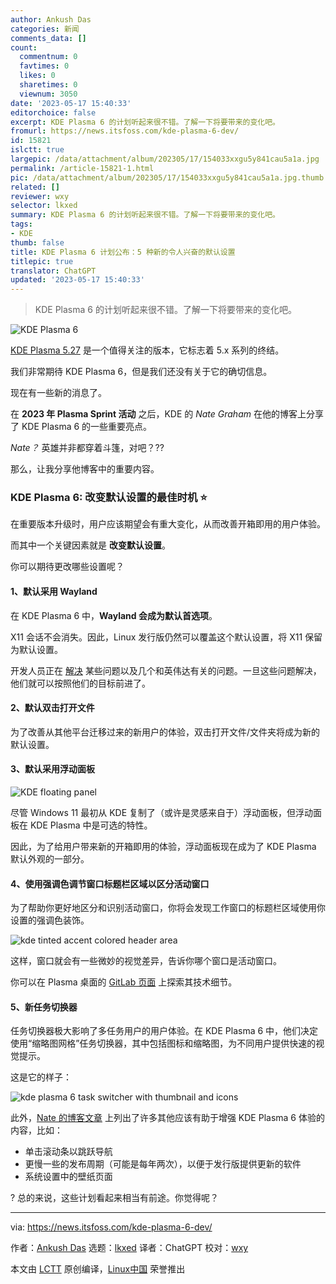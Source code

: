 ```yaml
---
author: Ankush Das
categories: 新闻
comments_data: []
count:
  commentnum: 0
  favtimes: 0
  likes: 0
  sharetimes: 0
  viewnum: 3050
date: '2023-05-17 15:40:33'
editorchoice: false
excerpt: KDE Plasma 6 的计划听起来很不错。了解一下将要带来的变化吧。
fromurl: https://news.itsfoss.com/kde-plasma-6-dev/
id: 15821
islctt: true
largepic: /data/attachment/album/202305/17/154033xxgu5y841cau5a1a.jpg
permalink: /article-15821-1.html
pic: /data/attachment/album/202305/17/154033xxgu5y841cau5a1a.jpg.thumb.jpg
related: []
reviewer: wxy
selector: lkxed
summary: KDE Plasma 6 的计划听起来很不错。了解一下将要带来的变化吧。
tags:
- KDE
thumb: false
title: KDE Plasma 6 计划公布：5 种新的令人兴奋的默认设置
titlepic: true
translator: ChatGPT
updated: '2023-05-17 15:40:33'
---
```



> 
> KDE Plasma 6 的计划听起来很不错。了解一下将要带来的变化吧。
> 
> 
> 


![KDE Plasma 6](/data/attachment/album/202305/17/154033xxgu5y841cau5a1a.jpg)


[KDE Plasma 5.27](https://news.itsfoss.com/kde-plasma-5-27-release/) 是一个值得关注的版本，它标志着 5.x 系列的终结。


我们非常期待 KDE Plasma 6，但是我们还没有关于它的确切信息。


现在有一些新的消息了。


在 **2023 年 Plasma Sprint 活动** 之后，KDE 的 *Nate Graham* 在他的博客上分享了 KDE Plasma 6 的一些重要亮点。


*Nate？* 英雄并非都穿着斗篷，对吧？??


那么，让我分享他博客中的重要内容。


### KDE Plasma 6: 改变默认设置的最佳时机 ⭐


在重要版本升级时，用户应该期望会有重大变化，从而改善开箱即用的用户体验。


而其中一个关键因素就是 **改变默认设置**。


你可以期待更改哪些设置呢？


#### 1、默认采用 Wayland


在 KDE Plasma 6 中，**Wayland 会成为默认首选项**。


X11 会话不会消失。因此，Linux 发行版仍然可以覆盖这个默认设置，将 X11 保留为默认设置。


开发人员正在 [解决](https://invent.kde.org/plasma/plasma-workspace/-/merge_requests/2188?ref=news.itsfoss.com#note_676355) 某些问题以及几个和英伟达有关的问题。一旦这些问题解决，他们就可以按照他们的目标前进了。


#### 2、默认双击打开文件


为了改善从其他平台迁移过来的新用户的体验，双击打开文件/文件夹将成为新的默认设置。


#### 3、默认采用浮动面板


![KDE floating panel](/data/attachment/album/202305/17/154033p3n129t21fwwzct1.jpg)


尽管 Windows 11 最初从 KDE 复制了（或许是灵感来自于）浮动面板，但浮动面板在 KDE Plasma 中是可选的特性。


因此，为了给用户带来新的开箱即用的体验，浮动面板现在成为了 KDE Plasma 默认外观的一部分。


#### 4、使用强调色调节窗口标题栏区域以区分活动窗口


为了帮助你更好地区分和识别活动窗口，你将会发现工作窗口的标题栏区域使用你设置的强调色装饰。


![kde tinted accent colored header area](/data/attachment/album/202305/17/154033c3e1ejld3d4l224z.jpg)


这样，窗口就会有一些微妙的视觉差异，告诉你哪个窗口是活动窗口。


你可以在 Plasma 桌面的 [GitLab 页面](https://invent.kde.org/plasma/plasma-desktop/-/issues/78?ref=news.itsfoss.com) 上探索其技术细节。


#### 5、新任务切换器


任务切换器极大影响了多任务用户的用户体验。在 KDE Plasma 6 中，他们决定使用“缩略图网格”任务切换器，其中包括图标和缩略图，为不同用户提供快速的视觉提示。


这是它的样子：


![kde plasma 6 task switcher with thumbnail and icons](/data/attachment/album/202305/17/154033ccyopm00hzys5ey5.jpg)


此外，[Nate 的博客文章](https://pointieststick.com/2023/05/11/plasma-6-better-defaults/?ref=news.itsfoss.com) 上列出了许多其他应该有助于增强 KDE Plasma 6 体验的内容，比如：


* 单击滚动条以跳跃导航
* 更慢一些的发布周期（可能是每年两次），以便于发行版提供更新的软件
* 系统设置中的壁纸页面


? 总的来说，这些计划看起来相当有前途。你觉得呢？




---


via: <https://news.itsfoss.com/kde-plasma-6-dev/>


作者：[Ankush Das](https://news.itsfoss.com/author/ankush/) 选题：[lkxed](https://github.com/lkxed/) 译者：ChatGPT 校对：[wxy](https://github.com/wxy)


本文由 [LCTT](https://github.com/LCTT/TranslateProject) 原创编译，[Linux中国](https://linux.cn/) 荣誉推出